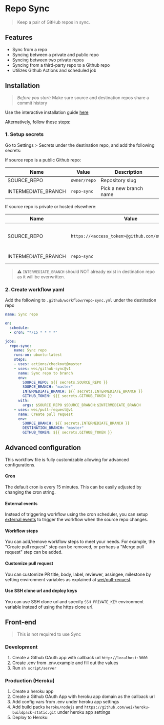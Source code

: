 # Repo Sync

> Keep a pair of GitHub repos in sync.


## Features

- Sync from a repo
- Syncing between a private and public repo
- Syncing between two private repos
- Syncing from a third-party repo to a Github repo
- Utilizes Github Actions and scheduled job


## Installation

> _Before you start:_ Make sure source and destination repos share a commit history

Use the interactive installation guide [here](https://github-repo-sync.herokuapp.com)

Alternatively, follow these steps:

### 1. Setup secrets

Go to Settings > Secrets under the destination repo, and add the following secrets:

If source repo is a public Github repo:

| Name | Value | Description |
| --- | --- | --- |
| SOURCE_REPO	| `owner/repo` | Repository slug |
| INTERMEDIATE_BRANCH | `repo-sync` | Pick a new branch name |

If source repo is private or hosted elsewhere:

| Name | Value | Description |
| --- | --- | --- |
| SOURCE_REPO	| `https://<access_token>@github.com/owner/repo.git` | HTTP clone url with access_token. [Get token](https://github.com/settings/tokens/new?description=repo-sync&scopes=repo) |
| INTERMEDIATE_BRANCH | `repo-sync` | Pick a new branch name |

> :warning: `INTERMEDIATE_BRANCH` should NOT already exist in destination repo as it will be overwritten.

### 2. Create workflow yaml

Add the following to `.github/workflow/repo-sync.yml` under the destination repo

```yaml
name: Sync repo

on:
  schedule: 
  - cron: "*/15 * * * *"

jobs:
  repo-sync:
    name: Sync repo
    runs-on: ubuntu-latest
    steps:
    - uses: actions/checkout@master
    - uses: wei/github-sync@v1
      name: Sync repo to branch
      env:
        SOURCE_REPO: ${{ secrets.SOURCE_REPO }}
        SOURCE_BRANCH: "master"
        INTERMEDIATE_BRANCH: ${{ secrets.INTERMEDIATE_BRANCH }}
        GITHUB_TOKEN: ${{ secrets.GITHUB_TOKEN }}
      with:
        args: $SOURCE_REPO $SOURCE_BRANCH:$INTERMEDIATE_BRANCH
    - uses: wei/pull-request@v1
      name: Create pull request
      env:
        SOURCE_BRANCH: ${{ secrets.INTERMEDIATE_BRANCH }}
        DESTINATION_BRANCH: "master"
        GITHUB_TOKEN: ${{ secrets.GITHUB_TOKEN }}
```

## Advanced configuration

This workflow file is fully customizable allowing for advanced configurations.

#### Cron

The default cron is every 15 minutes. This can be easily adjusted by changing the cron string.

#### External events

Instead of triggering workflow using the cron scheduler, you can setup [external events](https://help.github.com/en/articles/events-that-trigger-workflows#external-events) to trigger the workflow when the source repo changes.

#### Workflow steps

You can add/remove workflow steps to meet your needs. For example, the "Create pull request" step can be removed, or perhaps a "Merge pull request" step can be added.

#### Customize pull request

You can customize PR title, body, label, reviewer, assingee, milestone by setting environment variables as explained at [wei/pull-request](https://github.com/wei/pull-request#advanced-options).

#### Use SSH clone url and deploy keys

You can use SSH clone url and specify `SSH_PRIVATE_KEY` environment variable instead of using the https clone url.


## Front-end

> This is not required to use Sync

### Development

1. Create a Github OAuth app with callback url `http://localhost:3000`
2. Create .env from .env.example and fill out the values
3. Run `sh script/server`

### Production (Heroku)

1. Create a heroku app
2. Create a Github OAuth App with heroku app domain as the callback url
3. Add config vars from .env under heroku app settings
4. Add build packs `heroku/nodejs` and `https://github.com/wei/heroku-buildpack-static.git` under heroku app settings
5. Deploy to Heroku
